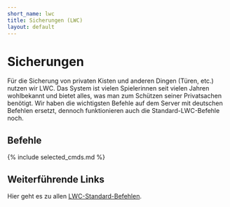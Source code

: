 ```yaml
---
short_name: lwc
title: Sicherungen (LWC)
layout: default
---
```

# Sicherungen

Für die Sicherung von privaten Kisten und anderen Dingen (Türen, etc.) nutzen
wir LWC. Das System ist vielen Spielerinnen seit vielen Jahren wohlbekannt und
bietet alles, was man zum Schützen seiner Privatsachen benötigt. Wir haben die
wichtigsten Befehle auf dem Server mit deutschen Befehlen ersetzt, dennoch
funktionieren auch die Standard-LWC-Befehle noch.

## Befehle

{% include selected_cmds.md %}

## Weiterführende Links

Hier geht es zu allen
[LWC-Standard-Befehlen](https://github.com/pop4959/LWCX/wiki/Commands).
